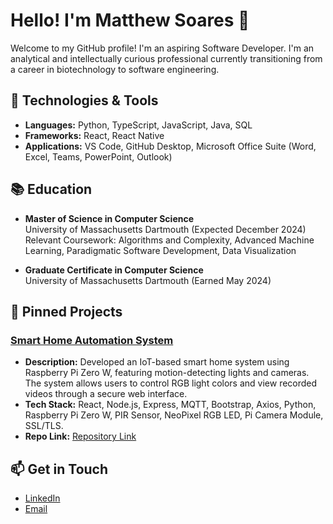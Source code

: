 # Hello! I'm Matthew Soares 👋

Welcome to my GitHub profile! I'm an aspiring Software Developer. I'm an analytical and intellectually curious professional currently transitioning from a career in biotechnology to software engineering.

## 🔧 Technologies & Tools
- **Languages:** Python, TypeScript, JavaScript, Java, SQL
- **Frameworks:** React, React Native
- **Applications:** VS Code, GitHub Desktop, Microsoft Office Suite (Word, Excel, Teams, PowerPoint, Outlook)

## 📚 Education
- **Master of Science in Computer Science**  
  University of Massachusetts Dartmouth (Expected December 2024)  
  Relevant Coursework: Algorithms and Complexity, Advanced Machine Learning, Paradigmatic Software Development, Data Visualization

- **Graduate Certificate in Computer Science**  
  University of Massachusetts Dartmouth (Earned May 2024)

## 📂 Pinned Projects
### [Smart Home Automation System](https://github.com/Sylviris/IoT-Security-System)
- **Description:** Developed an IoT-based smart home system using Raspberry Pi Zero W, featuring motion-detecting lights and cameras. The system allows users to control RGB light colors and view recorded videos through a secure web interface.
- **Tech Stack:** React, Node.js, Express, MQTT, Bootstrap, Axios, Python, Raspberry Pi Zero W, PIR Sensor, NeoPixel RGB LED, Pi Camera Module, SSL/TLS.
- **Repo Link:** [Repository Link](https://github.com/Sylviris/IoT-Security-System)

## 📫 Get in Touch
- [LinkedIn](https://www.linkedin.com/in/matthewmsoares/)
- [Email](mailto:matthew.soaresm@gmail.com)
